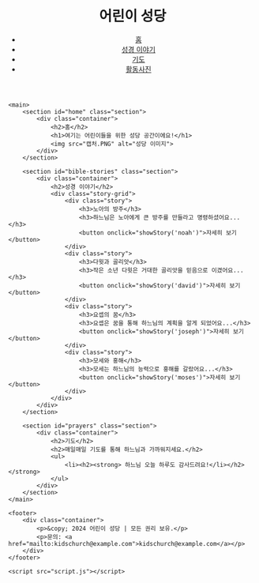 <!DOCTYPE html>
<html lang="ko">
<head>
    <meta charset="UTF-8">
    <meta name="viewport" content="width=device-width, initial-scale=1.0">
    <title>어린이 성당</title>
    <link rel="stylesheet" href="styles.css">
    <link href="https://fonts.googleapis.com/css2?family=Gamja+Flower&display=swap" rel="stylesheet">
</head>
<body>
    <header>
        <div class="container">
            <h1>어린이 성당</h1>
            <nav>
              <ul>
                <li><a href="#home">홈</a></li>
                <li><a href="#bible-stories">성경 이야기</a></li>
                <li><a href="#prayers">기도</a></li>
                <li><a href="활동사진.html" target="_blank">활동사진</a></li>
            </ul>
            </nav>
        </div>
    </header>

    <main>
        <section id="home" class="section">
            <div class="container">
                <h2>홈</h2>
                <h1>여기는 어린이들을 위한 성당 공간이에요!</h1>
                <img src="캡처.PNG" alt="성당 이미지">
            </div>
        </section>

        <section id="bible-stories" class="section">
            <div class="container">
                <h2>성경 이야기</h2>
                <div class="story-grid">
                    <div class="story">
                        <h3>노아의 방주</h3>
                        <h3>하느님은 노아에게 큰 방주를 만들라고 명령하셨어요...</h3>
                        <button onclick="showStory('noah')">자세히 보기</button>
                    </div>
                    <div class="story">
                        <h3>다윗과 골리앗</h3>
                        <h3>작은 소년 다윗은 거대한 골리앗을 믿음으로 이겼어요...</h3>
                        <button onclick="showStory('david')">자세히 보기</button>
                    </div>
                    <div class="story">
                        <h3>요셉의 꿈</h3>
                        <h3>요셉은 꿈을 통해 하느님의 계획을 알게 되었어요...</h3>
                        <button onclick="showStory('joseph')">자세히 보기</button>
                    </div>
                    <div class="story">
                        <h3>모세와 홍해</h3>
                        <h3>모세는 하느님의 능력으로 홍해를 갈랐어요...</h3>
                        <button onclick="showStory('moses')">자세히 보기</button>
                    </div>
                </div>
            </div>
        </section>

        <section id="prayers" class="section">
            <div class="container">
                <h2>기도</h2>
                <h2>매일매일 기도를 통해 하느님과 가까워지세요.</h2>
                <ul>
                    <li><h2><strong> 하느님 오늘 하루도 감사드려요!</li></h2></strong>   
                </ul>
            </div>
        </section>
    </main>

    <footer>
        <div class="container">
            <p>&copy; 2024 어린이 성당 | 모든 권리 보유.</p>
            <p>문의: <a href="mailto:kidschurch@example.com">kidschurch@example.com</a></p>
        </div>
    </footer>

    <script src="script.js"></script>
</body>
</html>
